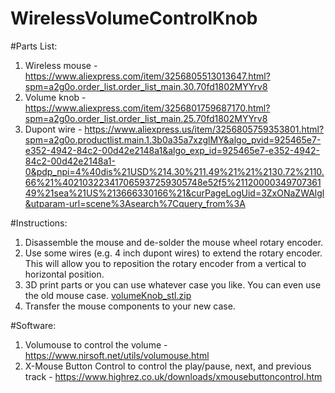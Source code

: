 # WirelessVolumeControlKnob

#Parts List:

1. Wireless mouse - https://www.aliexpress.com/item/3256805513013647.html?spm=a2g0o.order_list.order_list_main.30.70fd1802MYYrv8
2. Volume knob - https://www.aliexpress.com/item/3256801759687170.html?spm=a2g0o.order_list.order_list_main.25.70fd1802MYYrv8
3. Dupont wire - https://www.aliexpress.us/item/3256805759353801.html?spm=a2g0o.productlist.main.1.3b0a35a7xzglMY&algo_pvid=925465e7-e352-4942-84c2-00d42e2148a1&algo_exp_id=925465e7-e352-4942-84c2-00d42e2148a1-0&pdp_npi=4%40dis%21USD%214.30%211.49%21%21%2130.72%2110.66%21%402103223417065937259305748e52f5%2112000034970736149%21sea%21US%213666330166%21&curPageLogUid=3ZxONaZWAlgl&utparam-url=scene%3Asearch%7Cquery_from%3A

#Instructions:
1. Disassemble the mouse and de-solder the mouse wheel rotary encoder.
2. Use some wires (e.g. 4 inch dupont wires) to extend the rotary encoder. This will allow you to reposition the rotary encoder from a vertical to horizontal position.
3. 3D print parts or you can use whatever case you like. You can even use the old mouse case. [volumeKnob_stl.zip](https://github.com/robegamesios/WirelessVolumeControlKnob/files/14093454/volumeKnob_stl.zip)
4. Transfer the mouse components to your new case.

#Software:
1. Volumouse to control the volume - https://www.nirsoft.net/utils/volumouse.html
2. X-Mouse Button Control to control the play/pause, next, and previous track - https://www.highrez.co.uk/downloads/xmousebuttoncontrol.htm


